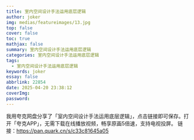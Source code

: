```yaml
---
title: 室内空间设计手法运用底层逻辑
author: joker
img: medias/featureimages/13.jpg
top: false
cover: false
toc: true
mathjax: false
summary: 室内空间设计手法运用底层逻辑
categories: 室内空间设计手法运用底层逻辑
tags:
  - 室内空间设计手法运用底层逻辑
keywords: joker
essay: false
abbrlink: 22854
date: 2025-04-20 23:38:12
coverImg:
password:
---
```


我用夸克网盘分享了「室内空间设计手法运用底层逻辑」，点击链接即可保存。打开「夸克APP」，无需下载在线播放视频，畅享原画5倍速，支持电视投屏。
链接：https://pan.quark.cn/s/c33c81645a05
